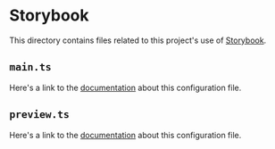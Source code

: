 # Storybook

This directory contains files related to this project's use of
[Storybook](https://storybook.js.org/docs/get-started/why-storybook).

## `main.ts`

Here's a link to the [documentation](https://storybook.js.org/docs/api/main-config#mainjs-or-maints) about this configuration file.

## `preview.ts`

Here's a link to the [documentation](https://storybook.js.org/docs/configure#configure-story-rendering) about this configuration file.
